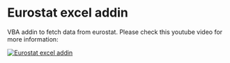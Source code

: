 # Eurostat excel addin

VBA addin to fetch data from eurostat.
Please check this youtube video for more information:

[![Eurostat excel addin](https://i.ytimg.com/vi/JG5ZaRU5DRw/hqdefault.jpg?custom=true&w=196&h=110&stc=true&jpg444=true&jpgq=90&sp=68&sigh=uXyaPjgcGeoR5kK4wZngM_q6-vw)](https://www.youtube.com/watch?v=JG5ZaRU5DRw)



